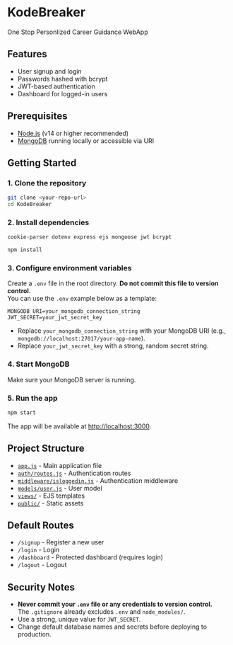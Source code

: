 # KodeBreaker

One Stop Personlized Career Guidance WebApp

## Features

- User signup and login
- Passwords hashed with bcrypt
- JWT-based authentication
- Dashboard for logged-in users

## Prerequisites

- [Node.js](https://nodejs.org/) (v14 or higher recommended)
- [MongoDB](https://www.mongodb.com/) running locally or accessible via URI

## Getting Started

### 1. Clone the repository

```sh
git clone <your-repo-url>
cd KodeBreaker
```

### 2. Install dependencies

```sh
cookie-parser dotenv express ejs mongoose jwt bcrypt 
```

```sh
npm install
```

### 3. Configure environment variables

Create a `.env` file in the root directory. **Do not commit this file to version control.**  
You can use the `.env` example below as a template:

```
MONGODB_URI=your_mongodb_connection_string
JWT_SECRET=your_jwt_secret_key
```

- Replace `your_mongodb_connection_string` with your MongoDB URI (e.g., `mongodb://localhost:27017/your-app-name`).
- Replace `your_jwt_secret_key` with a strong, random secret string.

### 4. Start MongoDB

Make sure your MongoDB server is running.

### 5. Run the app

```sh
npm start
```

The app will be available at [http://localhost:3000](http://localhost:3000).

## Project Structure

- [`app.js`](app.js) - Main application file
- [`auth/routes.js`](auth/routes.js) - Authentication routes
- [`middleware/isloggedin.js`](middleware/isloggedin.js) - Authentication middleware
- [`models/user.js`](models/user.js) - User model
- [`views/`](views/) - EJS templates
- [`public/`](public/) - Static assets

## Default Routes

- `/signup` - Register a new user
- `/login` - Login
- `/dashboard` - Protected dashboard (requires login)
- `/logout` - Logout

## Security Notes

- **Never commit your `.env` file or any credentials to version control.**  
  The `.gitignore` already excludes `.env` and `node_modules/`.
- Use a strong, unique value for `JWT_SECRET`.
- Change default database names and secrets before deploying to production.

